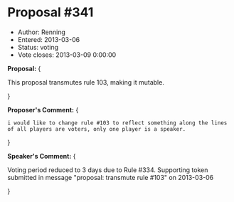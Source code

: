 Proposal #341
============= 
* Author: Renning
* Entered: 2013-03-06
* Status: voting
* Vote closes: 2013-03-09 0:00:00

__Proposal:__
{

This proposal transmutes rule 103, making it mutable.

}

__Proposer's Comment:__
{
  
    i would like to change rule #103 to reflect something along the lines
    of all players are voters, only one player is a speaker.

}

__Speaker's Comment:__
{
  
  Voting period reduced to 3 days due to Rule #334.
  Supporting token submitted in message "proposal: transmute rule #103" on 2013-03-06 
  
}
